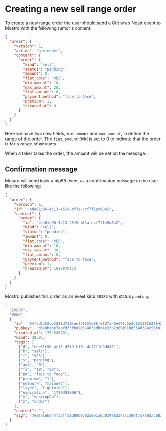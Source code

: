# Creating a new sell range order

To create a new range order the user should send a Gift wrap Nostr event to Mostro with the following rumor's content:

```json
{
  "order": {
    "version": 1,
    "action": "new-order",
    "content": {
      "order": {
        "kind": "sell",
        "status": "pending",
        "amount": 0,
        "fiat_code": "VES",
        "min_amount": 10,
        "max_amount": 20,
        "fiat_amount": 0,
        "payment_method": "face to face",
        "premium": 1,
        "created_at": 0
      }
    }
  }
}
```

Here we have two new fields, `min_amount` and `max_amount`, to define the range of the order. The `fiat_amount` field is set to 0 to indicate that the order is for a range of amounts.

When a taker takes the order, the amount will be set on the message.

## Confirmation message

Mostro will send back a nip59 event as a confirmation message to the user like the following:

```json
{
  "order": {
    "version": 1,
    "id": "ede61c96-4c13-4519-bf3a-dcf7f1e9d842",
    "content": {
      "order": {
        "id": "ede61c96-4c13-4519-bf3a-dcf7f1e9d842",
        "kind": "sell",
        "status": "pending",
        "amount": 0,
        "fiat_code": "VES",
        "min_amount": 10,
        "max_amount": 20,
        "fiat_amount": 0,
        "payment_method": "face to face",
        "premium": 1,
        "created_at": 1698870173
      }
    }
  }
}
```

Mostro publishes this order as an event kind `38383` with status `pending`:

```json
[
  "EVENT",
  "RAND",
  {
    "id": "84fad0d29cb3529d789faeff2033e88fe157a48e071c6a5d1619928289420e31",
    "pubkey": "dbe0b1be7aafd3cfba92d7463edbd4e33b2969f61bd554d37ac56f032e13355a",
    "created_at": 1702548701,
    "kind": 38383,
    "tags": [
      ["d", "ede61c96-4c13-4519-bf3a-dcf7f1e9d842"],
      ["k", "sell"],
      ["f", "VES"],
      ["s", "pending"],
      ["amt", "0"],
      ["fa", "10", "20"],
      ["pm", "face to face"],
      ["premium", "1"],
      ["network", "mainnet"],
      ["layer", "lightning"],
      ["expiration", "1719391096"],
      ["y", "mostrop2p"],
      ["z", "order"]
    ],
    "content": "",
    "sig": "7e8fe1eb644f33ff51d8805c02a0e1a6d034e6234eac50ef7a7e0dac68a0414f7910366204fa8217086f90eddaa37ded71e61f736d1838e37c0b73f6a16c4af2"
  }
]
```
